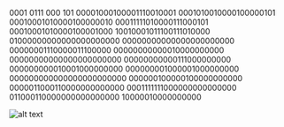 0001 0111 000 101
00001000100001110010001
0001010010000100000101
00010001010000100000010
00011111010000111000101
00010001010000100001000
10010001011100111010000
01000000000000000000000
00000000000000000000000
00000001110000011100000
00000000000010000000000
00000000000000000000000
00000000000111000000000
000000000010001000000000
000000001000001000000000
000000000000000000000000
000000100000100000000000
0000011000110000000000000
0001111111000000000000000
011000110000000000000000
10000010000000000


![alt text](https://github.com/lizzybrooks/Hex-Memory/blob/master/images/alexsouthwick.png)
